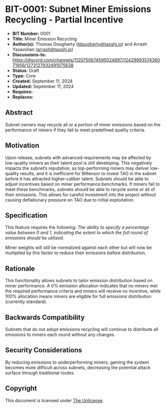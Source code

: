 # BIT-0001: Subnet Miner Emissions Recycling - Partial Incentive

- **BIT Number:** 0001
- **Title:** Miner Emission Recycling
- **Author(s):** Thomas Dougherty (tdougherty@taoshi.io) and Arrash Yasavolian (arrash@taoshi.io)
- **Discussions-to:** https://discord.com/channels/1120750674595024897/1242999357436071956/1273127932491075638
- **Status:** Draft
- **Type:** Core
- **Created:** September 11, 2024
- **Updated:** Sepetmber 11, 2024
- **Requires:**
- **Replaces:**

## Abstract

Subnet owners may recycle all or a portion of miner emissions based on the performance of miners if they fail to meet predefined quality criteria.

## Motivation

Upon release, subnets with advanced requirements may be affected by low-quality miners as their talent pool is still developing. This negatively impacts the subnet’s reputation, as top-performing miners may deliver low-quality results, and it is inefficient for Bittensor to invest TAO in the subnet before it has attracted higher-caliber talent. Subnets should be able to adjust incentives based on miner performance benchmarks. If miners fail to meet these benchmarks, subnets should be able to recycle some or all of their emissions. This allows for careful investment into the project without causing deflationary pressure on TAO due to initial exploitation.

## Specification

This feature requires the following: _The ability to specify a percentage value between 0 and 1, indicating the extent to which the full round of emissions should be utilized._

Miner weights will still be normalized against each other but will now be multiplied by this factor to reduce their emissions before distribution.

## Rationale

This functionality allows subnets to tailor emission distribution based on miner performance. A 0% emission allocation indicates that no miners met the required performance criteria and miners will receive no incentive, while 100% allocation means miners are eligible for full emissions distribution (currently standard).

## Backwards Compatibility

Subnets that do not adopt emissions recycling will continue to distribute all emissions to miners each round without any changes.

## Security Considerations

By reducing emissions to underperforming miners, gaming the system becomes more difficult across subnets, decreasing the potential attack surface through traditional routes.

## Copyright

This document is licensed under [The Unlicense](https://unlicense.org/).
